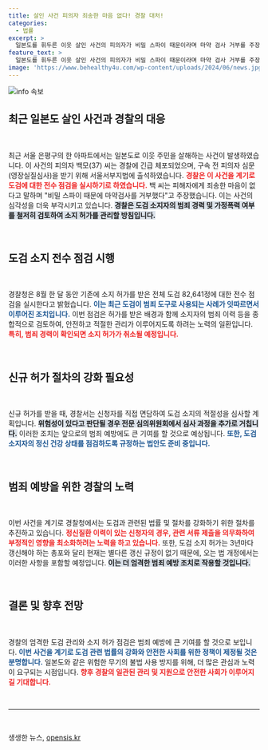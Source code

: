 ```yaml
---
title: 살인 사건 피의자 죄송한 마음 없다! 경찰 대처!
categories:
  - 법률
excerpt: >
  일본도를 휘두른 이웃 살인 사건의 피의자가 비밀 스파이 때문이라며 마약 검사 거부를 주장했습니다. 경찰은 도검 소지 전수 점검을 시작하고, 허가 절차 강화에 나섭니다. 사건의 전모와 이 피의자의 발언이 대중의 관심을 끌고 있습니다.
feature_text: >
  일본도를 휘두른 이웃 살인 사건의 피의자가 비밀 스파이 때문이라며 마약 검사 거부를 주장했습니다. 경찰은 도검 소지 전수 점검을 시작하고, 허가 절차 강화에 나섭니다. 사건의 전모와 이 피의자의 발언이 대중의 관심을 끌고 있습니다.
image: 'https://www.behealthy4u.com/wp-content/uploads/2024/06/news.jpg'
---
```


<p><img src="https://www.behealthy4u.com/wp-content/uploads/2024/06/news.jpg" alt="info 속보" /></p>

<h2 data-ke-size="size26">최근 일본도 살인 사건과 경찰의 대응</h2>

<p data-ke-size="size16">&nbsp;</p>

<p>최근 서울 은평구의 한 아파트에서는 일본도로 이웃 주민을 살해하는 사건이 발생하였습니다. 이 사건의 피의자 백모(37) 씨는 경찰에 긴급 체포되었으며, 구속 전 피의자 심문(영장실질심사)을 받기 위해 서울서부지법에 출석하였습니다. <b><span style="color: #ee2323;">경찰은 이 사건을 계기로 도검에 대한 전수 점검을 실시하기로 하였습니다.</span></b> 백 씨는 피해자에게 죄송한 마음이 없다고 말하며 "비밀 스파이 때문에 마약검사를 거부했다"고 주장했습니다. 이는 사건의 심각성을 더욱 부각시키고 있습니다. <b><span style="background-color: #21538527;">경찰은 도검 소지자의 범죄 경력 및 가정폭력 여부를 철저히 검토하여 소지 허가를 관리할 방침입니다.</span></b></p>

<p data-ke-size="size16">&nbsp;</p>

<h2 data-ke-size="size26">도검 소지 전수 점검 시행</h2>

<p data-ke-size="size16">&nbsp;</p>

<p>경찰청은 8월 한 달 동안 기존에 소지 허가를 받은 전체 도검 82,641정에 대한 전수 점검을 실시한다고 밝혔습니다. <b><span style="color: #1a5490;">이는 최근 도검이 범죄 도구로 사용되는 사례가 잇따르면서 이루어진 조치입니다.</span></b> 이번 점검은 허가를 받은 배경과 함께 소지자의 범죄 이력 등을 종합적으로 검토하여, 안전하고 적절한 관리가 이루어지도록 하려는 노력의 일환입니다. <b><span style="color: #ee2323;">특히, 범죄 경력이 확인되면 소지 허가가 취소될 예정입니다.</span></b> </p>

<p data-ke-size="size16">&nbsp;</p>

<h2 data-ke-size="size26">신규 허가 절차의 강화 필요성</h2>

<p data-ke-size="size16">&nbsp;</p>

<p>신규 허가를 받을 때, 경찰서는 신청자를 직접 면담하여 도검 소지의 적절성을 심사할 계획입니다. <b><span style="background-color: #21538527;">위험성이 있다고 판단될 경우 전문 심의위원회에서 심사 과정을 추가로 거칩니다.</span></b> 이러한 조치는 앞으로의 범죄 예방에도 큰 기여를 할 것으로 예상됩니다. <b><span style="color: #1a5490;">또한, 도검 소지자의 정신 건강 상태를 점검하도록 규정하는 법안도 준비 중입니다.</span></b></p>

<p data-ke-size="size16">&nbsp;</p>

<h2 data-ke-size="size26">범죄 예방을 위한 경찰의 노력</h2>

<p data-ke-size="size16">&nbsp;</p>

<p>이번 사건을 계기로 경찰청에서는 도검과 관련된 법률 및 절차를 강화하기 위한 절차를 추진하고 있습니다. <b><span style="color: #ee2323;">정신질환 이력이 있는 신청자의 경우, 관련 서류 제출을 의무화하여 부정적인 영향을 최소화하려는 노력을 하고 있습니다.</span></b> 또한, 도검 소지 허가는 3년마다 갱신해야 하는 총포와 달리 현재는 별다른 갱신 규정이 없기 때문에, 오는 법 개정에서는 이러한 사항을 포함할 예정입니다. <b><span style="background-color: #21538527;">이는 더 엄격한 범죄 예방 조치로 작용할 것입니다.</span></b></p>

<p data-ke-size="size16">&nbsp;</p>

<h2 data-ke-size="size26">결론 및 향후 전망</h2>

<p data-ke-size="size16">&nbsp;</p>

<p>경찰의 엄격한 도검 관리와 소지 허가 점검은 범죄 예방에 큰 기여를 할 것으로 보입니다. <b><span style="color: #1a5490;">이번 사건을 계기로 도검 관련 법률의 강화와 안전한 사회를 위한 정책이 제정될 것은 분명합니다.</span></b> 일본도와 같은 위험한 무기의 불법 사용 방지를 위해, 더 많은 관심과 노력이 요구되는 시점입니다. <b><span style="color: #ee2323;">향후 경찰의 일관된 관리 및 지원으로 안전한 사회가 이루어지길 기대합니다.</span></b></p>

<p data-ke-size="size16">&nbsp;</p>

<hr />

<p data-ke-size="size16">&nbsp;</p>
생생한 뉴스, <a href="https://opensis.kr" rel="dofollow">opensis.kr</a>


